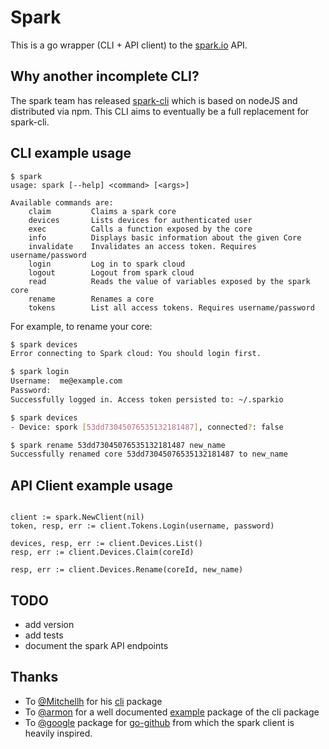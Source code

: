 # Spark

This is a go wrapper (CLI + API client)  to the [spark.io](https://www.spark.io) API.


## Why another incomplete CLI?

The spark team has released [spark-cli](https://github.com/spark/spark-cli/) which is based on nodeJS and distributed via npm.
This CLI aims to eventually be a full replacement for spark-cli.


## CLI example usage

```
$ spark
usage: spark [--help] <command> [<args>]

Available commands are:
    claim         Claims a spark core
    devices       Lists devices for authenticated user
    exec          Calls a function exposed by the core
    info          Displays basic information about the given Core
    invalidate    Invalidates an access token. Requires username/password
    login         Log in to spark cloud
    logout        Logout from spark cloud
    read          Reads the value of variables exposed by the spark core
    rename        Renames a core
    tokens        List all access tokens. Requires username/password
```

For example, to rename your core:

```sh
$ spark devices
Error connecting to Spark cloud: You should login first.

$ spark login
Username:  me@example.com
Password: 
Successfully logged in. Access token persisted to: ~/.sparkio

$ spark devices
- Device: spork [53dd73045076535132181487], connected?: false

$ spark rename 53dd73045076535132181487 new_name
Successfully renamed core 53dd73045076535132181487 to new_name
```


## API Client example usage

```golang

client := spark.NewClient(nil)
token, resp, err := client.Tokens.Login(username, password)

devices, resp, err := client.Devices.List()
resp, err := client.Devices.Claim(coreId)

resp, err := client.Devices.Rename(coreId, new_name)
```

## TODO
- add version
- add tests
- document the spark API endpoints


## Thanks

- To [@Mitchellh](https://github.com/mitchellh) for his [cli](https://github.com/mitchellh/cli) package
- To [@armon](https://github.com/armon) for a well documented [example](https://github.com/hashicorp/consul) package of the cli package
- To [@google](https://github.com/google) package for [go-github](https://github.com/google/go-github) from which the spark client is heavily inspired.